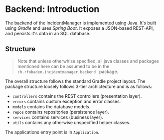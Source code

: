 # Backend: Introduction

The backend of the IncidentManager is implemented using Java. It's built using _Gradle_ and uses _Spring Boot_.
It exposes a JSON-based REST-API, and persists it's data in an SQL database.

## Structure

> Note that unless otherwhise specified, all java classes and packages mentioned here can be assumed to be in the `ch.rfobaden.incidentmanager.backend ` package.

The overall structure follows the standard Gradle project layout. The package structure loosely follows 3-tier archictecture and is as follows:

- `controllers` contains the REST controllers (presentation layer).
- `errors` contains custom exception and error classes.
- `models` contains the database models.
- `repos` contains repositories (persistence layer).
- `services` contains services (business layer).
- `utils` contains any otherwise unspecified helper classes.

The applications entry point is in `Application`.

